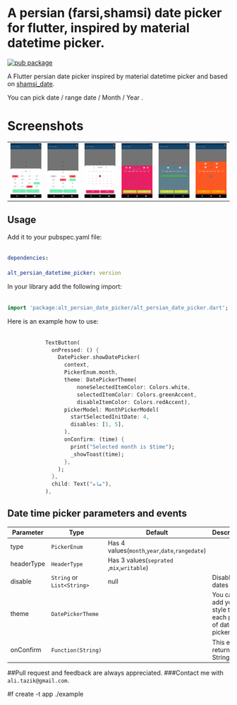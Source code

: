
  

# A persian (farsi,shamsi) date picker for flutter, inspired by material datetime picker.

  

[![pub package](https://img.shields.io/pub/v/persian_datetime_picker.svg?color=%23e67e22&label=pub&logo=persian_datetime_picker)](https://pub.dartlang.org/packages/alt_persian_datetime_picker)

  

A Flutter persian date picker inspired by material datetime picker and based on [shamsi_date](https://pub.dartlang.org/packages/shamsi_date).

  

You can pick date / range date /  Month / Year .

  
  

# Screenshots

|||||||
| ---------- | ---------- | ---------- | ---------- | ---------- | ---------- |
|![]( images/month_picker.png) |![]( images/year_picker.png) |![]( images/date_picker.png) |![]( images/date_picker_editable.png) |![]( images/date_picker_ranged.png) |![]( images/date_picker_seprate.png) |

  
  

## Usage

  

Add it to your pubspec.yaml file:

  

```yaml

dependencies:

alt_persian_datetime_picker: version

```

  

In your library add the following import:

  

```dart

import 'package:alt_persian_date_picker/alt_persian_date_picker.dart';

```

  

Here is an example how to use:

  

```dart

            TextButton(
              onPressed: () {
                DatePicker.showDatePicker(
                  context,
                  PickerEnum.month,
                  theme: DatePickerTheme(
                      noneSelectedItemColor: Colors.white,
                      selectedItemColor: Colors.greenAccent,
                      disableItemColor: Colors.redAccent),
                  pickerModel: MonthPickerModel(
                    startSelectedInitDate: 4,
                    disables: [1, 5],
                  ),
                  onConfirm: (time) {
                    print("Selected month is $time");
                    _showToast(time);
                  },
                );
              },
              child: Text("ماه"),
            ),
```

## Date time picker parameters and events

| Parameter  | Type | Default | Description |
|-------------------------|---------------------|-----------------------------------------|------------------------------------------------------------------------------                                                                            |
| type| `PickerEnum`| Has 4 values(`month`,`year`,`date`,`rangedate`)|
| headerType| `HeaderType`| Has 3 values(`seprated `,`mix`,`writable`)|
| disable| `String` or `List<String>`|null| Disable dates |
| theme| `DatePickerTheme`| | You can add your style to each part of date picker |
| onConfirm| `Function(String)`| | This event return a String date |



##Pull request and feedback are always appreciated.
###Contact me with `ali.tazik@gmail.com`.

#f create -t app ./example